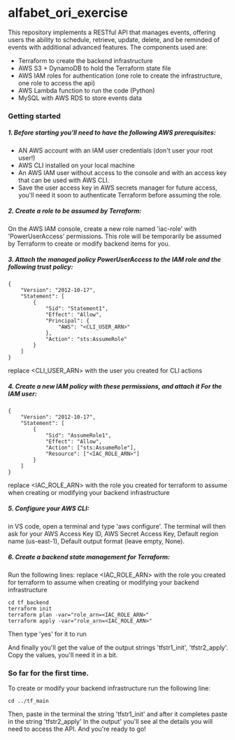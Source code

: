 # alfabet_ori_exercise

This repository implements a RESTful API that manages events, offering users the ability to schedule, retrieve,
update, delete, and be reminded of events with additional advanced features.
The components used are:

* Terraform to create the backend infrastructure
* AWS S3 + DynamoDB to hold the Terraform state file
* AWS IAM roles for authentication (one role to create the infrastructure, one role to access the api)
* AWS Lambda function to run the code (Python)
* MySQL with AWS RDS to store events data

### Getting started
##### 1. Before starting you'll need to have the following AWS prerequisites:
- AN AWS account with an IAM user credentials (don't user your root user!)
- AWS CLI installed on your local machine
- An AWS IAM user without access to the console and with an access key that can be used with AWS CLI.
- Save the user access key in AWS secrets manager for future access, you'll need it soon to authenticate Terraform before assuming the role.

##### 2. Create a role to be assumed by Terraform: 
On the AWS IAM console, create a new role named 'iac-role' with 'PowerUserAccess' permissions. This role will be temporarily be assumed by Terraform to create or modify backend items for you.

##### 3. Attach the managed policy *PowerUserAccess* to the IAM role and the following trust policy:



    {
        "Version": "2012-10-17",
        "Statement": [
            {
                "Sid": "Statement1",
                "Effect": "Allow",
                "Principal": {
                    "AWS": "<CLI_USER_ARN>"
                },
                "Action": "sts:AssumeRole"
            }
        ]
    }

replace <CLI_USER_ARN> with the user you created for CLI actions


##### 4. Create a new IAM policy with these permissions, and attach it For the IAM user:

    {
        "Version": "2012-10-17",
        "Statement": [
            {
                "Sid": "AssumeRole1",
                "Effect": "Allow",
                "Action": ["sts:AssumeRole"],
                "Resource": ["<IAC_ROLE_ARN>"]
            }
        ]
    }

replace <IAC_ROLE_ARN> with the role you created for terraform to assume when creating or modifying your backend infrastructure

##### 5. Configure your AWS CLI:
in VS code, open a terminal and type 'aws configure'. The terminal will then ask for your AWS Access Key ID, AWS Secret Access Key, Default region name (us-east-1), Default output format (leave empty, None).

##### 6. Create a backend state management for Terraform:
Run the following lines:
replace <IAC_ROLE_ARN> with the role you created for terraform to assume when creating or modifying your backend infrastructure

    cd tf_backend
    terraform init
    terraform plan -var="role_arn=<IAC_ROLE_ARN>"
    terraform apply -var="role_arn=<IAC_ROLE_ARN>"

Then type 'yes' for it to run

And finally you'll get the value of the output strings 'tfstr1_init', 'tfstr2_apply'. Copy the values, you'll need it in a bit. 

### So far for the first time.
To create or modify your backend infrastructure run the following line:

    cd ../tf_main

Then, paste in the terminal the string 'tfstr1_init' and after it completes paste in the string 'tfstr2_apply'
In the output' you'll see al the details you will need to access the API.
And you're ready to go!

    
